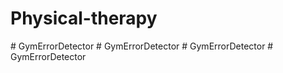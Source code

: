 # Physical-therapy
#   G y m E r r o r D e t e c t o r  
 #   G y m E r r o r D e t e c t o r  
 #   G y m E r r o r D e t e c t o r  
 #   G y m E r r o r D e t e c t o r  
 